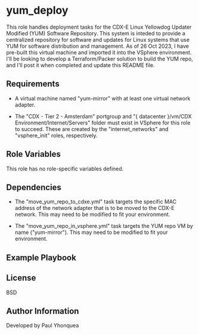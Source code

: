 yum_deploy
=========

This role handles deployment tasks for the CDX-E Linux Yellowdog Updater Modified (YUM) Software Repository.  This system is inteded to provide a centralized repository for software and updates for Linux systems that use YUM for software distribution and management.  As of 26 Oct 2023, I have pre-built this virtual machine and imported it into the VSphere environment.  I'll be looking to develop a Terraform/Packer solution to build the YUM repo, and I'll post it when completed and update this README file.

Requirements
------------

- A virtual machine named "yum-mirror" with at least one virtual network adapter.

- The "CDX - Tier 2 - Amsterdam" portgroup and "{ datacenter }/vm/CDX Environment/Internet/Servers" folder must exist in VSphere for this role to succeed.  These are created by the "internet_networks" and "vsphere_init" roles, respectively.  

Role Variables
--------------

This role has no role-specific variables defined.

Dependencies
------------

- The "move_yum_repo_to_cdxe.yml" task targets the specific MAC address of the network adapter that is to be moved to the CDX-E network.  This may need to be modified to fit your environment.  

- The "move_yum_repo_in_vsphere.yml" task targets the YUM repo VM by name ("yum-mirror").  This may need to be modified to fit your environment.

Example Playbook
----------------


License
-------

BSD

Author Information
------------------

Developed by Paul Yhonquea
